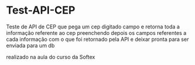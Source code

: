 # Test-API-CEP
Teste de API de CEP que pega um cep digitado campo e retorna toda a informação referente ao cep
preenchendo depois os campos referentes a cada informação com o que foi retornado pela API e deixar pronta para ser enviada para um db

realizado na aula do curso da Softex
